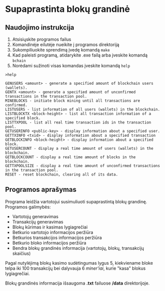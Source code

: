 # Supaprastinta blokų grandinė

## Naudojimo instrukcija

1. Atsisiųskite programos failus
2. Komandinėje eilutėje nueikite į programos direktoriją
3. Sukompiliuokite sprendimą įvedę komandą `make`
4. Kad paleisti programą, atidarykite .exe failą arba įveskite komandą `bchain`
5. Norėdami sužinoti visas komandas įveskite komandą `help`

```
>help

GENUSERS <amount> - generate a specified amount of blockchain users (wallets).
GENTX <amount> - generate a specified amount of unconfirmed transactions in the transaction pool.
MINEBLOCKS - initiate block mining until all transactions are confirmed.
LISTUSERS - list information of all users (wallets) in the blockchain.
LISTBLOCKTX <block-height> - list all transaction information of a specified block.
LISTTXPOOL - list all real time transaction ids in the transaction pool.
GETUSERINFO <public-key> - display information about a specified user.
GETTXINFO <txid> - display information about a specified transaction
GETBLOCKINFO <block-height> - display information about a specified block.
GETUSERCOUNT - display a real time amount of users (wallets) in the blockchain.
GETBLOCKCOUNT - display a real time amount of blocks in the blockchain.
GETTXPOOLSIZE - display a real time amount of unconfirmed transactions in the transaction pool.
RESET - reset blockchain, clearing all of its data.
```

## Programos aprašymas

Programa leidžia vartotojui susimuliuoti supaprastintą blokų grandinę. Programos galimybės:
- Vartotojų generavimas
- Transakcijų generavimas 
- Blokų kūrimas ir kasimas lygiagrečiai
- Betkurio vartotojo informacijos peržiūra
- Betkurios transakcijos informacijos peržiūra
- Betkurio bloko informacijos peržiūra
- Bendra blokų grandinės informacija (vartotojų, blokų, transakcijų skaičius)

Pagal nutylėjimą blokų kasimo sudėtingumas lygus 5, kiekviename bloke telpa iki 100 transakcijų bei dalyvauja 6 *miner'iai*, kurie "kasa" blokus lygiagrečiai.


Blokų grandinės informacija išsaugoma **.txt** failuose **/data** direktorijoje.